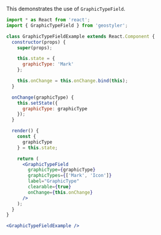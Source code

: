 <!--
 * Released under the BSD 2-Clause License
 *
 * Copyright (c) 2018-present, terrestris GmbH & Co. KG
 * All rights reserved.
 *
 * Redistribution and use in source and binary forms, with or without
 * modification, are permitted provided that the following conditions are met:
 *
 * * Redistributions of source code must retain the above copyright notice,
 *   this list of conditions and the following disclaimer.
 *
 * * Redistributions in binary form must reproduce the above copyright notice,
 *   this list of conditions and the following disclaimer in the documentation
 *   and/or other materials provided with the distribution.
 *
 * THIS SOFTWARE IS PROVIDED BY THE COPYRIGHT HOLDERS AND CONTRIBUTORS "AS IS"
 * AND ANY EXPRESS OR IMPLIED WARRANTIES, INCLUDING, BUT NOT LIMITED TO, THE
 * IMPLIED WARRANTIES OF MERCHANTABILITY AND FITNESS FOR A PARTICULAR PURPOSE
 * ARE DISCLAIMED. IN NO EVENT SHALL THE COPYRIGHT HOLDER OR CONTRIBUTORS BE
 * LIABLE FOR ANY DIRECT, INDIRECT, INCIDENTAL, SPECIAL, EXEMPLARY, OR
 * CONSEQUENTIAL DAMAGES (INCLUDING, BUT NOT LIMITED TO, PROCUREMENT OF
 * SUBSTITUTE GOODS OR SERVICES; LOSS OF USE, DATA, OR PROFITS; OR BUSINESS
 * INTERRUPTION) HOWEVER CAUSED AND ON ANY THEORY OF LIABILITY, WHETHER IN
 * CONTRACT, STRICT LIABILITY, OR TORT (INCLUDING NEGLIGENCE OR OTHERWISE)
 * ARISING IN ANY WAY OUT OF THE USE OF THIS SOFTWARE, EVEN IF ADVISED OF THE
 * POSSIBILITY OF SUCH DAMAGE.
 *
-->

This demonstrates the use of `GraphicTypeField`.

```jsx
import * as React from 'react';
import { GraphicTypeField } from 'geostyler';

class GraphicTypeFieldExample extends React.Component {
  constructor(props) {
    super(props);

    this.state = {
      graphicType: 'Mark'
    };

    this.onChange = this.onChange.bind(this);
  }

  onChange(graphicType) {
    this.setState({
      graphicType: graphicType
    });
  }

  render() {
    const {
      graphicType
    } = this.state;

    return (
      <GraphicTypeField
        graphicType={graphicType}
        graphicTypes={['Mark', 'Icon']}
        label="GraphicType"
        clearable={true}
        onChange={this.onChange}
      />
    );
  }
}

<GraphicTypeFieldExample />
```
